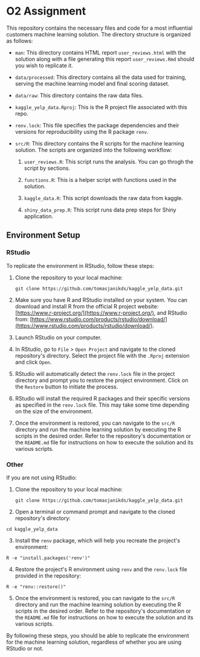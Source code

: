 # O2 Assignment

This repository contains the necessary files and code for a most influential customers machine learning solution. The directory structure is organized as follows:

- `man`: This directory contains HTML report `user_reviews.html` with the solution along with a file generating this report `user_reviews.Rmd` should you wish to replicate it.

- `data/processed`: This directory contains all the data used for training, serving the machine learning model and final scoring dataset.

- `data/raw`: This directory contains the raw data files.

- `kaggle_yelp_data.Rproj`: This is the R project file associated with this repo.

- `renv.lock`: This file specifies the package dependencies and their versions for reproducibility using the R package `renv`.

- `src/R`: This directory contains the R scripts for the machine learning solution. The scripts are organized into the following workflow:

  1. `user_reviews.R`: This script runs the analysis. You can go throgh the script by sections.

  2. `functions.R`: This is a helper script with functions used in the solution.

  3. `kaggle_data.R`: This script downloads the raw data from kaggle.
 
  4. `shiny_data_prep.R`: This script runs data prep steps for Shiny application.

## Environment Setup

### RStudio

To replicate the environment in RStudio, follow these steps:

1. Clone the repository to your local machine:
   ```shell
   git clone https://github.com/tomasjanikds/kaggle_yelp_data.git
   ```

2. Make sure you have R and RStudio installed on your system. You can download and install R from the official R project website: [https://www.r-project.org/](https://www.r-project.org/), and RStudio from: [https://www.rstudio.com/products/rstudio/download/](https://www.rstudio.com/products/rstudio/download/).

3. Launch RStudio on your computer.

4. In RStudio, go to `File` > `Open Project` and navigate to the cloned repository's directory. Select the project file with the `.Rproj` extension and click `Open`.

5. RStudio will automatically detect the `renv.lock` file in the project directory and prompt you to restore the project environment. Click on the `Restore` button to initiate the process.

6. RStudio will install the required R packages and their specific versions as specified in the `renv.lock` file. This may take some time depending on the size of the environment.

7. Once the environment is restored, you can navigate to the `src/R` directory and run the machine learning solution by executing the R scripts in the desired order. Refer to the repository's documentation or the `README.md` file for instructions on how to execute the solution and its various scripts.

### Other

If you are not using RStudio:

1. Clone the repository to your local machine:
   ```shell
   git clone https://github.com/tomasjanikds/kaggle_yelp_data.git
   ```
   
2. Open a terminal or command prompt and navigate to the cloned repository's directory:
  ```shell
  cd kaggle_yelp_data
  ```

3. Install the `renv` package, which will help you recreate the project's environment:
  ```shell
  R -e "install.packages('renv')"
  ```

4. Restore the project's R environment using `renv` and the `renv.lock` file provided in the repository:
  ```shell
  R -e "renv::restore()"
  ```

5. Once the environment is restored, you can navigate to the `src/R` directory and run the machine learning solution by executing the R scripts in the desired order. Refer to the repository's documentation or the `README.md` file for instructions on how to execute the solution and its various scripts.

By following these steps, you should be able to replicate the environment for the machine learning solution, regardless of whether you are using RStudio or not.

